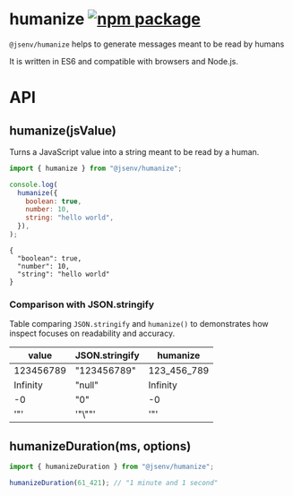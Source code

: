 # humanize [![npm package](https://img.shields.io/npm/v/@jsenv/humanize.svg?logo=npm&label=package)](https://www.npmjs.com/package/@jsenv/humanize)

`@jsenv/humanize` helps to generate messages meant to be read by humans

It is written in ES6 and compatible with browsers and Node.js.

# API

## humanize(jsValue)

Turns a JavaScript value into a string meant to be read by a human.

```js
import { humanize } from "@jsenv/humanize";

console.log(
  humanize({
    boolean: true,
    number: 10,
    string: "hello world",
  }),
);
```

```console
{
  "boolean": true,
  "number": 10,
  "string": "hello world"
}
```

### Comparison with JSON.stringify

Table comparing `JSON.stringify` and `humanize()` to demonstrates how inspect focuses on readability and accuracy.

| value     | JSON.stringify | humanize    |
| --------- | -------------- | ----------- |
| 123456789 | "123456789"    | 123_456_789 |
| Infinity  | "null"         | Infinity    |
| -0        | "0"            | -0          |
| '"'       | '"\\""'        | '"'         |

## humanizeDuration(ms, options)

```js
import { humanizeDuration } from "@jsenv/humanize";

humanizeDuration(61_421); // "1 minute and 1 second"
```

